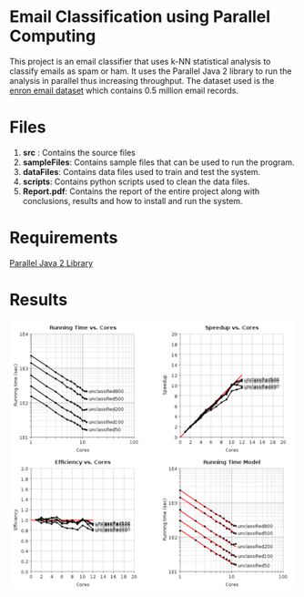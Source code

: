 # Email Classification using Parallel Computing


This project is an email classifier that uses k-NN statistical analysis to classify emails as spam or ham. It uses the Parallel Java 2 library to run the analysis in parallel thus increasing throughput. The dataset used is the [enron email dataset](https://www.cs.cmu.edu/~./enron/) which contains 0.5 million email records. 


# Files

 1. **src** : Contains the source files
 2. **sampleFiles**: Contains sample files that can be used to run the program.
 3. **dataFiles**: Contains data files used to train and test the system.
 4. **scripts**: Contains python scripts used to clean the data files.
 5. **Report.pdf**: Contains the report of the entire project along with conclusions, results and how to install and run the system.

# Requirements
[Parallel Java 2 Library](https://www.cs.rit.edu/~ark/pj2.shtml) 

# Results
![enter image description here](https://raw.githubusercontent.com/cliffton/EmailClassification/master/misc/strongScalling.png)
